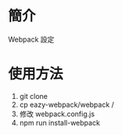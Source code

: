 # 簡介

Webpack 設定

# 使用方法

1. git clone
2. cp eazy-webpack/webpack /
3. 修改 webpack.config.js
4. npm run install-webpack
